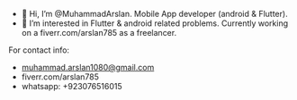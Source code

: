- 👋 Hi, I’m @MuhammadArslan. Mobile App developer (android & Flutter).
- 👀 I’m interested in Flutter & android related problems. Currently working on a fiverr.com/arslan785 as a freelancer.

For contact info:
- muhammad.arslan1080@gmail.com 
- fiverr.com/arslan785
- whatsapp: +923076516015
